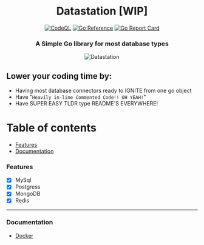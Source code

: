 <div align="center">

# Datastation [WIP]

[![CodeQL](https://github.com/Byte-Cats/datastation/actions/workflows/codeql.yml/badge.svg)](https://github.com/Byte-Cats/datastation/actions/workflows/codeql.yml)
[![Go Reference](https://pkg.go.dev/badge/github.com/byte-cats/datastation#section-readme.svg)](https://pkg.go.dev/github.com/byte-cats/datastation#section-readme)
[![Go Report Card](https://goreportcard.com/badge/github.com/byte-cats/datastation)](https://goreportcard.com/report/github.com/byte-cats/datastation)


### A Simple Go library for most database types
![Datastation](https://i.pinimg.com/originals/38/12/4a/38124a95a3df1290fdc3f7939212ebe3.jpg)
  
<div/>
  
<div align="left">    
  
## Lower your coding time by:
  

    
- Having most database connectors ready to IGNITE from one go object
- Have "`Heavily in-line Commented Code!! OH YEAH!`"
- Have SUPER EASY TLDR type README'S EVERYWHERE!



Table of contents
=================

<!--ts-->
   * [Features](#features)
   * [Documentation](#documentation)

<!--te-->



### Features

- [x] MySql
- [x] Postgress
- [x] MongoDB
- [x] Redis

<hr>

### Documentation

   * [Docker](docs/docker.md)


  </div>
